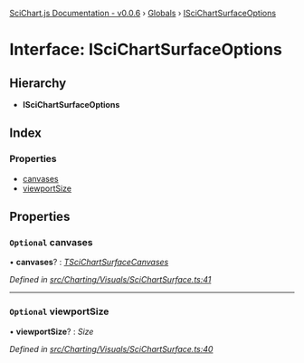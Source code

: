 [SciChart.js Documentation - v0.0.6](../README.md) › [Globals](../globals.md) › [ISciChartSurfaceOptions](iscichartsurfaceoptions.md)

# Interface: ISciChartSurfaceOptions

## Hierarchy

* **ISciChartSurfaceOptions**

## Index

### Properties

* [canvases](iscichartsurfaceoptions.md#optional-canvases)
* [viewportSize](iscichartsurfaceoptions.md#optional-viewportsize)

## Properties

### `Optional` canvases

• **canvases**? : *[TSciChartSurfaceCanvases](../globals.md#tscichartsurfacecanvases)*

*Defined in [src/Charting/Visuals/SciChartSurface.ts:41](https://github.com/ABTSoftware/SciChart.Dev/blob/46671d21ce/Web/src/SciChart/src/Charting/Visuals/SciChartSurface.ts#L41)*

___

### `Optional` viewportSize

• **viewportSize**? : *Size*

*Defined in [src/Charting/Visuals/SciChartSurface.ts:40](https://github.com/ABTSoftware/SciChart.Dev/blob/46671d21ce/Web/src/SciChart/src/Charting/Visuals/SciChartSurface.ts#L40)*
